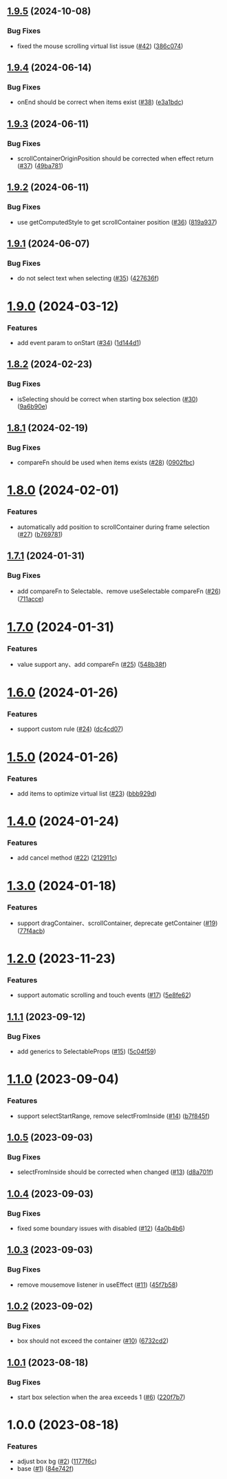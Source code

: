 ## [1.9.5](https://github.com/linxianxi/react-selectable-box/compare/v1.9.4...v1.9.5) (2024-10-08)

### Bug Fixes

- fixed the mouse scrolling virtual list issue ([#42](https://github.com/linxianxi/react-selectable-box/issues/42)) ([386c074](https://github.com/linxianxi/react-selectable-box/commit/386c0745e2fc0fdadb134b8bc0a7c37b3a4ee1c0))

## [1.9.4](https://github.com/linxianxi/react-selectable-box/compare/v1.9.3...v1.9.4) (2024-06-14)

### Bug Fixes

- onEnd should be correct when items exist ([#38](https://github.com/linxianxi/react-selectable-box/issues/38)) ([e3a1bdc](https://github.com/linxianxi/react-selectable-box/commit/e3a1bdc284895132acb2907da4fc6350e161a9a4))

## [1.9.3](https://github.com/linxianxi/react-selectable-box/compare/v1.9.2...v1.9.3) (2024-06-11)

### Bug Fixes

- scrollContainerOriginPosition should be corrected when effect return ([#37](https://github.com/linxianxi/react-selectable-box/issues/37)) ([49ba781](https://github.com/linxianxi/react-selectable-box/commit/49ba781847184470afbc47d159450219b431c83b))

## [1.9.2](https://github.com/linxianxi/react-selectable-box/compare/v1.9.1...v1.9.2) (2024-06-11)

### Bug Fixes

- use getComputedStyle to get scrollContainer position ([#36](https://github.com/linxianxi/react-selectable-box/issues/36)) ([819a937](https://github.com/linxianxi/react-selectable-box/commit/819a93773712f3ce6525b30b8151ed947e0aa1e8))

## [1.9.1](https://github.com/linxianxi/react-selectable-box/compare/v1.9.0...v1.9.1) (2024-06-07)

### Bug Fixes

- do not select text when selecting ([#35](https://github.com/linxianxi/react-selectable-box/issues/35)) ([427636f](https://github.com/linxianxi/react-selectable-box/commit/427636f26cc62ee79da38e6efb7c37e0677a90d2))

# [1.9.0](https://github.com/linxianxi/react-selectable-box/compare/v1.8.2...v1.9.0) (2024-03-12)

### Features

- add event param to onStart ([#34](https://github.com/linxianxi/react-selectable-box/issues/34)) ([1d144d1](https://github.com/linxianxi/react-selectable-box/commit/1d144d10a8c72522c6bcb1f489c6885cd5ae356a))

## [1.8.2](https://github.com/linxianxi/react-selectable-box/compare/v1.8.1...v1.8.2) (2024-02-23)

### Bug Fixes

- isSelecting should be correct when starting box selection ([#30](https://github.com/linxianxi/react-selectable-box/issues/30)) ([9a6b90e](https://github.com/linxianxi/react-selectable-box/commit/9a6b90efcd0072e24a17fcb2a8b21db385fde782))

## [1.8.1](https://github.com/linxianxi/react-selectable-box/compare/v1.8.0...v1.8.1) (2024-02-19)

### Bug Fixes

- compareFn should be used when items exists ([#28](https://github.com/linxianxi/react-selectable-box/issues/28)) ([0902fbc](https://github.com/linxianxi/react-selectable-box/commit/0902fbc48a04c364716478f46e9d098ab77d3147))

# [1.8.0](https://github.com/linxianxi/react-selectable-box/compare/v1.7.1...v1.8.0) (2024-02-01)

### Features

- automatically add position to scrollContainer during frame selection ([#27](https://github.com/linxianxi/react-selectable-box/issues/27)) ([b769781](https://github.com/linxianxi/react-selectable-box/commit/b769781a3d8e56e702451d85b78ee8a4bd253f4c))

## [1.7.1](https://github.com/linxianxi/react-selectable-box/compare/v1.7.0...v1.7.1) (2024-01-31)

### Bug Fixes

- add compareFn to Selectable、remove useSelectable compareFn ([#26](https://github.com/linxianxi/react-selectable-box/issues/26)) ([711acce](https://github.com/linxianxi/react-selectable-box/commit/711acce693a5ea593231dfaf996a30278e17fcc2))

# [1.7.0](https://github.com/linxianxi/react-selectable-box/compare/v1.6.0...v1.7.0) (2024-01-31)

### Features

- value support any、add compareFn ([#25](https://github.com/linxianxi/react-selectable-box/issues/25)) ([548b38f](https://github.com/linxianxi/react-selectable-box/commit/548b38fd83ceafd4866d2c47229769b5025880fe))

# [1.6.0](https://github.com/linxianxi/react-selectable-box/compare/v1.5.0...v1.6.0) (2024-01-26)

### Features

- support custom rule ([#24](https://github.com/linxianxi/react-selectable-box/issues/24)) ([dc4cd07](https://github.com/linxianxi/react-selectable-box/commit/dc4cd07ca7631577b516a6f1c195592ff3a508ef))

# [1.5.0](https://github.com/linxianxi/react-selectable-box/compare/v1.4.0...v1.5.0) (2024-01-26)

### Features

- add items to optimize virtual list ([#23](https://github.com/linxianxi/react-selectable-box/issues/23)) ([bbb929d](https://github.com/linxianxi/react-selectable-box/commit/bbb929d8bd28166bdbaa981ac1ad36be52815140))

# [1.4.0](https://github.com/linxianxi/react-selectable-box/compare/v1.3.0...v1.4.0) (2024-01-24)

### Features

- add cancel method ([#22](https://github.com/linxianxi/react-selectable-box/issues/22)) ([212911c](https://github.com/linxianxi/react-selectable-box/commit/212911c293db48a1da89f37ba660ea8dd063bfab))

# [1.3.0](https://github.com/linxianxi/react-selectable-box/compare/v1.2.0...v1.3.0) (2024-01-18)

### Features

- support dragContainer、scrollContainer, deprecate getContainer ([#19](https://github.com/linxianxi/react-selectable-box/issues/19)) ([77f4acb](https://github.com/linxianxi/react-selectable-box/commit/77f4acba359dc6b51e72a18027bbc8d5d76d6634))

# [1.2.0](https://github.com/linxianxi/react-selectable-box/compare/v1.1.1...v1.2.0) (2023-11-23)

### Features

- support automatic scrolling and touch events ([#17](https://github.com/linxianxi/react-selectable-box/issues/17)) ([5e8fe62](https://github.com/linxianxi/react-selectable-box/commit/5e8fe62799555d3b2aeea5c7e1cb864f0b7aac4f))

## [1.1.1](https://github.com/linxianxi/react-selectable-box/compare/v1.1.0...v1.1.1) (2023-09-12)

### Bug Fixes

- add generics to SelectableProps ([#15](https://github.com/linxianxi/react-selectable-box/issues/15)) ([5c04f59](https://github.com/linxianxi/react-selectable-box/commit/5c04f59c983fd150baf09d39c65624fbc9121f52))

# [1.1.0](https://github.com/linxianxi/react-selectable-box/compare/v1.0.5...v1.1.0) (2023-09-04)

### Features

- support selectStartRange, remove selectFromInside ([#14](https://github.com/linxianxi/react-selectable-box/issues/14)) ([b7f845f](https://github.com/linxianxi/react-selectable-box/commit/b7f845f0a1f780dbfde95892fb23440494a72d56))

## [1.0.5](https://github.com/linxianxi/react-selectable-box/compare/v1.0.4...v1.0.5) (2023-09-03)

### Bug Fixes

- selectFromInside should be corrected when changed ([#13](https://github.com/linxianxi/react-selectable-box/issues/13)) ([d8a701f](https://github.com/linxianxi/react-selectable-box/commit/d8a701f2a23f21a7c41b6a963ae98a0386082a25))

## [1.0.4](https://github.com/linxianxi/react-selectable-box/compare/v1.0.3...v1.0.4) (2023-09-03)

### Bug Fixes

- fixed some boundary issues with disabled ([#12](https://github.com/linxianxi/react-selectable-box/issues/12)) ([4a0b4b6](https://github.com/linxianxi/react-selectable-box/commit/4a0b4b6ebf703fea201933d17b23faa957ce032a))

## [1.0.3](https://github.com/linxianxi/react-selectable-box/compare/v1.0.2...v1.0.3) (2023-09-03)

### Bug Fixes

- remove mousemove listener in useEffect ([#11](https://github.com/linxianxi/react-selectable-box/issues/11)) ([45f7b58](https://github.com/linxianxi/react-selectable-box/commit/45f7b58f4abadb1511c1dda772bfa3e0f0209771))

## [1.0.2](https://github.com/linxianxi/react-selectable-box/compare/v1.0.1...v1.0.2) (2023-09-02)

### Bug Fixes

- box should not exceed the container ([#10](https://github.com/linxianxi/react-selectable-box/issues/10)) ([6732cd2](https://github.com/linxianxi/react-selectable-box/commit/6732cd2dfcd1b1fb3a3ea4254458fd02fdf7517c))

## [1.0.1](https://github.com/linxianxi/react-selectable-box/compare/v1.0.0...v1.0.1) (2023-08-18)

### Bug Fixes

- start box selection when the area exceeds 1 ([#6](https://github.com/linxianxi/react-selectable-box/issues/6)) ([220f7b7](https://github.com/linxianxi/react-selectable-box/commit/220f7b759f9b98c7e7e1cc4f0aebd4bfadd6a986))

# 1.0.0 (2023-08-18)

### Features

- adjust box bg ([#2](https://github.com/linxianxi/react-selectable-box/issues/2)) ([1177f6c](https://github.com/linxianxi/react-selectable-box/commit/1177f6c941c020b90c53cc74fc170ebbd8c33128))
- base ([#1](https://github.com/linxianxi/react-selectable-box/issues/1)) ([84e742f](https://github.com/linxianxi/react-selectable-box/commit/84e742fcbdce353a4e726b84cbfe239febdce513))
